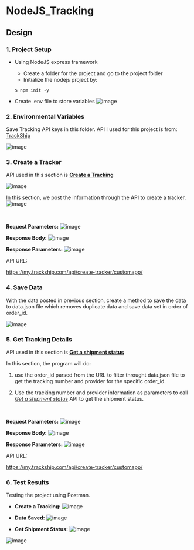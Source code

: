 # NodeJS_Tracking

## Design
### 1. Project Setup
* Using NodeJS express framework
  * Create a folder for the project and go to the project folder
  * Initialize the nodejs project by:
  ```
  $ npm init -y
  ```

* Create .env file to store variables
![image](https://github.com/SharonCao0920/NodeJS_Tracking/assets/54694766/f71c2a82-a9ac-45cf-8944-b9169198a72b)


### 2. Environmental Variables
Save Tracking API keys in this folder. API I used for this project is from: 
[TrackShip](https://docs.trackship.com/docs/tracking-api/)

![image](https://github.com/SharonCao0920/NodeJS_Tracking/assets/54694766/b83fb998-53c0-4802-b36f-9ff7eff3a92b)


### 3. Create a Tracker

API used in this section is **[Create a Tracking](https://docs.trackship.com/docs/tracking-api/create-shipment/)**

![image](https://github.com/SharonCao0920/NodeJS_Tracking/assets/54694766/5e00c833-309d-424f-9dfa-128adb751955)

In this section, we post the information through the API to create a tracker.
![image](https://github.com/SharonCao0920/NodeJS_Tracking/assets/54694766/568e8b06-3083-4b0f-913c-7a093d317526)

<br>

**Request Parameters:**
![image](https://github.com/SharonCao0920/NodeJS_Tracking/assets/54694766/1a0be285-c8bc-4c1f-8780-6513e7b16e08)


**Response Body:**
![image](https://github.com/SharonCao0920/NodeJS_Tracking/assets/54694766/d9e70520-7d2c-4177-906e-c8d51db09a7b)

**Response Parameters:**
![image](https://github.com/SharonCao0920/NodeJS_Tracking/assets/54694766/11e5615f-a79b-464e-abc4-64b01999b603)


API URL:

https://my.trackship.com/api/create-tracker/customapp/


### 4. Save Data
With the data posted in previous section, create a method to save the data to data.json file which removes duplicate data and save data set in order of order_id.

![image](https://github.com/SharonCao0920/NodeJS_Tracking/assets/54694766/d84cead4-10cc-4616-8b14-58480240afc1)


### 5. Get Tracking Details
API used in this section is **[Get a shipment status](https://docs.trackship.com/docs/tracking-api/get-a-shipment-status/)**

In this section, the program will do:
1. use the order_id parsed from the URL to filter throught data.json file to get the tracking number and provider for the specific order_id.
   
2. Use the tracking number and provider information as parameters to call *[Get a shipment status](https://docs.trackship.com/docs/tracking-api/get-a-shipment-status/)* API to get the shipment status.

<br>

**Request Parameters:**
![image](https://github.com/SharonCao0920/NodeJS_Tracking/assets/54694766/9f8ce0b4-5485-4391-ac07-8216e75343a1)


**Response Body:**
![image](https://github.com/SharonCao0920/NodeJS_Tracking/assets/54694766/6e190a26-6590-4000-b062-a468a64c6967)

**Response Parameters:**
![image](https://github.com/SharonCao0920/NodeJS_Tracking/assets/54694766/910b9642-f9b8-4512-b91d-ec2e4ed89124)


API URL:

https://my.trackship.com/api/create-tracker/customapp/


### 6. Test Results
Testing the project using Postman.

* **Create a Tracking:**
![image](https://github.com/SharonCao0920/NodeJS_Tracking/assets/54694766/809d5071-3d42-47a1-aba6-20bd10650259)


* **Data Saved:**
![image](https://github.com/SharonCao0920/NodeJS_Tracking/assets/54694766/286a6fe8-6a29-4069-9212-a3e06012ce84)


* **Get Shipment Status:**
![image](https://github.com/SharonCao0920/NodeJS_Tracking/assets/54694766/20e99220-f921-4cf2-8f3b-a5db7e50f61b)

![image](https://github.com/SharonCao0920/NodeJS_Tracking/assets/54694766/05be01b8-18d3-4e08-b0fe-61dfe5ab2bef)


